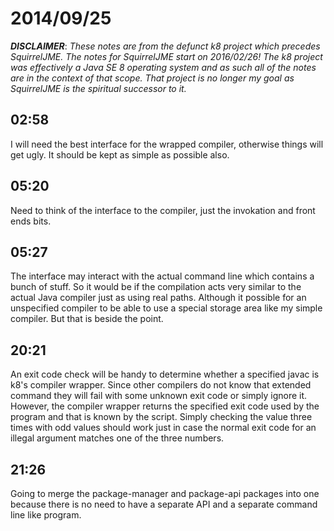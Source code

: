 # 2014/09/25

***DISCLAIMER***: _These notes are from the defunct k8 project which_
_precedes SquirrelJME. The notes for SquirrelJME start on 2016/02/26!_
_The k8 project was effectively a Java SE 8 operating system and as such_
_all of the notes are in the context of that scope. That project is no_
_longer my goal as SquirrelJME is the spiritual successor to it._

## 02:58

I will need the best interface for the wrapped compiler, otherwise things will
get ugly. It should be kept as simple as possible also.

## 05:20

Need to think of the interface to the compiler, just the invokation and front
ends bits.

## 05:27

The interface may interact with the actual command line which contains a bunch
of stuff. So it would be if the compilation acts very similar to the actual
Java compiler just as using real paths. Although it possible for an
unspecified compiler to be able to use a special storage area like my simple
compiler. But that is beside the point.

## 20:21

An exit code check will be handy to determine whether a specified javac is
k8's compiler wrapper. Since other compilers do not know that extended command
they will fail with some unknown exit code or simply ignore it. However, the
compiler wrapper returns the specified exit code used by the program and that
is known by the script. Simply checking the value three times with odd values
should work just in case the normal exit code for an illegal argument matches
one of the three numbers.

## 21:26

Going to merge the package-manager and package-api packages into one because
there is no need to have a separate API and a separate command line like
program.

